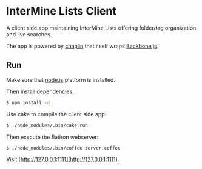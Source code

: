# InterMine Lists Client

A client side app maintaining InterMine Lists offering folder/tag organization and live searches.

The app is powered by [chaplin](https://github.com/chaplinjs/chaplin) that itself wraps [Backbone.js](http://documentcloud.github.com/backbone/).

## Run

Make sure that [node.js](http://nodejs.org/) platform is installed.

Then install dependencies.

```bash
$ npm install -d
```

Use cake to compile the client side app.

```bash
$ ./node_modules/.bin/cake run
```

Then execute the flatiron webserver:

```bash
$ ./node_modules/.bin/coffee server.coffee
```

Visit [http://127.0.0.1:1111](http://127.0.0.1:1111).